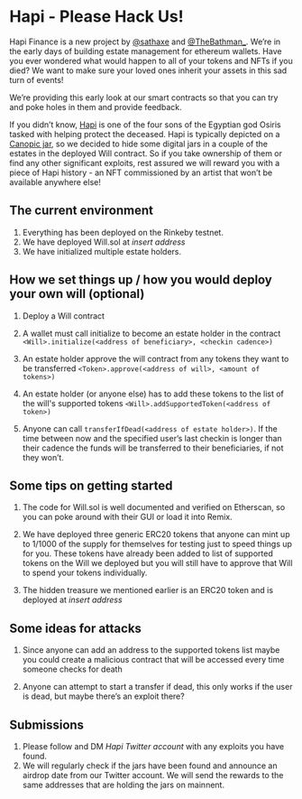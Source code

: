 # Hapi - Please Hack Us!
Hapi Finance is a new project by [@sathaxe](https://twitter.com/sathaxe) and [@TheBathman_](https://twitter.com/TheBathman_). We’re in the early days of building estate management for ethereum wallets. Have you ever wondered what would happen to all of your tokens and NFTs if you died? We want to make sure your loved ones inherit your assets in this sad turn of events!

We’re providing this early look at our smart contracts so that you can try and poke holes in them and provide feedback.

If you didn’t know, [Hapi](https://en.wikipedia.org/wiki/Hapi_%28Son_of_Horus%29) is one of the four sons of the Egyptian god Osiris tasked with helping protect the deceased. Hapi is typically depicted on a [Canopic jar](https://upload.wikimedia.org/wikipedia/commons/thumb/8/80/Egyptian_-_A_Complete_Set_of_Canopic_Jars_-_Walters_41171,_41172,_41173,_41174_-_Group.jpg/1280px-Egyptian_-_A_Complete_Set_of_Canopic_Jars_-_Walters_41171,_41172,_41173,_41174_-_Group.jpg), so we decided to hide some digital jars in a couple of the estates in the deployed Will contract. So if you take ownership of them or find any other significant exploits, rest assured we will reward you with a piece of Hapi history - an NFT commissioned by an artist that won’t be available anywhere else!

## The current environment
1.  Everything has been deployed on the Rinkeby testnet.
2.  We have deployed Will.sol at *insert address*
3.  We have initialized multiple estate holders.
## How we set things up / how you would deploy your own will (optional)

1.  Deploy a Will contract
    
2.  A wallet must call initialize to become an estate holder in the contract
`<Will>.initialize(<address of beneficiary>, <checkin cadence>)`
    
4.  An estate holder approve the will contract from any tokens they want to be transferred
 `<Token>.approve(<address of will>, <amount of tokens>)`
    
5.  An estate holder (or anyone else) has to add these tokens to the list of the will's supported tokens `<Will>.addSupportedToken(<address of token>)`
    
6.  Anyone can call `transferIfDead(<address of estate holder>)`. If the time between now and the specified user’s last checkin is longer than their cadence the funds will be transferred to their beneficiaries, if not they won’t.
    

## Some tips on getting started

1.  The code for Will.sol is well documented and verified on Etherscan, so you can poke around with their GUI or load it into Remix.
    
2.  We have deployed three generic ERC20 tokens that anyone can mint up to 1/1000 of the supply for themselves for testing just to speed things up for you. These tokens have already been added to list of supported tokens on the Will we deployed but you will still have to approve that Will to spend your tokens individually.
    
3.  The hidden treasure we mentioned earlier is an ERC20 token and is deployed at *insert address*
    

## Some ideas for attacks

1.  Since anyone can add an address to the supported tokens list maybe you could create a malicious contract that will be accessed every time someone checks for death
    
2.  Anyone can attempt to start a transfer if dead, this only works if the user is dead, but maybe there’s an exploit there?

## Submissions

1. Please follow and DM *Hapi Twitter account* with any exploits you have found.
2. We will regularly check if the jars have been found and announce an airdrop date from our Twitter account. We will send the rewards to the same addresses that are holding the jars on mainnent.





